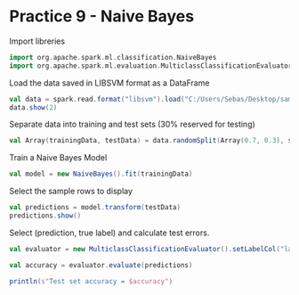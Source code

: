 # Practice 9 - Naive Bayes

Import libreries
```Scala
import org.apache.spark.ml.classification.NaiveBayes
import org.apache.spark.ml.evaluation.MulticlassClassificationEvaluator
```
Load the data saved in LIBSVM format as a DataFrame
```Scala
val data = spark.read.format("libsvm").load("C:/Users/Sebas/Desktop/sample_libsvm_data.txt")
data.show(2)
```
Separate data into training and test sets (30% reserved for testing)
```Scala
val Array(trainingData, testData) = data.randomSplit(Array(0.7, 0.3), seed = 1234L)
```
Train a Naive Bayes Model
```Scala
val model = new NaiveBayes().fit(trainingData)
```
Select the sample rows to display
```Scala
val predictions = model.transform(testData)
predictions.show()
```
Select (prediction, true label) and calculate test errors.
```Scala
val evaluator = new MulticlassClassificationEvaluator().setLabelCol("label").setPredictionCol("prediction").setMetricName("accuracy")

val accuracy = evaluator.evaluate(predictions)

println(s"Test set accuracy = $accuracy")
```
